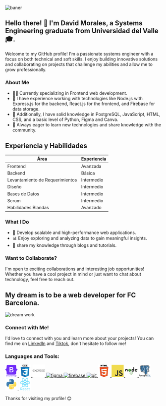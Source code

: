 ![baner](https://www.canva.com/design/DAGDScMKrjA/831qsS0sIcwDXrm71ukcKg/watch?utm_content=DAGDScMKrjA&utm_campaign=designshare&utm_medium=link&utm_source=editor)

## Hello there! 👋 I'm David Morales, a Systems Engineering graduate from Universidad del Valle 🎓.

Welcome to my GitHub profile! I'm a passionate systems engineer with a focus on both technical and soft skills. I enjoy building innovative solutions and collaborating on projects that challenge my abilities and allow me to grow professionally.

### About Me

- 👨‍💻 Currently specializing in Frontend web development.
- 💼 I have experience working with technologies like Node.js with Express.js for the backend, React.js for the frontend, and Firebase for data storage.
- 🌱 Additionally, I have solid knowledge in PostgreSQL, JavaScript, HTML, CSS, and a basic level of Python, Figma and Canva.
- 💬 Always eager to learn new technologies and share knowledge with the community.
## Experiencia y Habilidades

| Área                     | Experiencia   |
|--------------------------|---------------|
| Frontend                 | Avanzada      |
| Backend                  | Básica        |
| Levantamiento de Requerimientos | Intermedio |
| Diseño                   | Intermedio    |
| Bases de Datos           | Intermedio    |
| Scrum                    | Intermedio    |
| Habilidades Blandas      | Avanzado      |


### What I Do

- 🚀 Develop scalable and high-performance web applications.
- 📊 Enjoy exploring and analyzing data to gain meaningful insights.
- 📝 share my knowledge through blogs and tutorials.

### Want to Collaborate?

I'm open to exciting collaborations and interesting job opportunities! Whether you have a cool project in mind or just want to chat about technology, feel free to reach out.
## My dream is to be a web developer for FC Barcelona.
![dream work](https://encrypted-tbn0.gstatic.com/images?q=tbn:ANd9GcQOemwExxmJgG93hAwswosKhsG87bq7NdNW1A&s)
### Connect with Me!

I'd love to connect with you and learn more about your projects! You can find me on [LinkedIn](https://www.linkedin.com/in/william-david-morales-pineda-551589249/) and [Tiktok](https://www.tiktok.com/@davidmorales712), don't hesitate to follow me!


<h3 align="left">Languages and Tools:</h3>
<p align="left"> <a href="https://getbootstrap.com" target="_blank" rel="noreferrer"> <img src="https://raw.githubusercontent.com/devicons/devicon/master/icons/bootstrap/bootstrap-plain-wordmark.svg" alt="bootstrap" width="40" height="40"/> </a> <a href="https://www.w3schools.com/css/" target="_blank" rel="noreferrer"> <img src="https://raw.githubusercontent.com/devicons/devicon/master/icons/css3/css3-original-wordmark.svg" alt="css3" width="40" height="40"/> </a> <a href="https://expressjs.com" target="_blank" rel="noreferrer"> <img src="https://raw.githubusercontent.com/devicons/devicon/master/icons/express/express-original-wordmark.svg" alt="express" width="40" height="40"/> </a> <a href="https://www.figma.com/" target="_blank" rel="noreferrer"> <img src="https://www.vectorlogo.zone/logos/figma/figma-icon.svg" alt="figma" width="40" height="40"/> </a> <a href="https://firebase.google.com/" target="_blank" rel="noreferrer"> <img src="https://www.vectorlogo.zone/logos/firebase/firebase-icon.svg" alt="firebase" width="40" height="40"/> </a> <a href="https://git-scm.com/" target="_blank" rel="noreferrer"> <img src="https://www.vectorlogo.zone/logos/git-scm/git-scm-icon.svg" alt="git" width="40" height="40"/> </a> <a href="https://www.w3.org/html/" target="_blank" rel="noreferrer"> <img src="https://raw.githubusercontent.com/devicons/devicon/master/icons/html5/html5-original-wordmark.svg" alt="html5" width="40" height="40"/> </a> <a href="https://developer.mozilla.org/en-US/docs/Web/JavaScript" target="_blank" rel="noreferrer"> <img src="https://raw.githubusercontent.com/devicons/devicon/master/icons/javascript/javascript-original.svg" alt="javascript" width="40" height="40"/> </a> <a href="https://nodejs.org" target="_blank" rel="noreferrer"> <img src="https://raw.githubusercontent.com/devicons/devicon/master/icons/nodejs/nodejs-original-wordmark.svg" alt="nodejs" width="40" height="40"/> </a> <a href="https://www.postgresql.org" target="_blank" rel="noreferrer"> <img src="https://raw.githubusercontent.com/devicons/devicon/master/icons/postgresql/postgresql-original-wordmark.svg" alt="postgresql" width="40" height="40"/> </a> <a href="https://www.python.org" target="_blank" rel="noreferrer"> <img src="https://raw.githubusercontent.com/devicons/devicon/master/icons/python/python-original.svg" alt="python" width="40" height="40"/> </a> <a href="https://reactjs.org/" target="_blank" rel="noreferrer"> <img src="https://raw.githubusercontent.com/devicons/devicon/master/icons/react/react-original-wordmark.svg" alt="react" width="40" height="40"/> </a> </p>


Thanks for visiting my profile! 😊



<!--
**ZaliWow/ZaliWow** is a ✨ _special_ ✨ repository because its `README.md` (this file) appears on your GitHub profile.

Here are some ideas to get you started:

- 🔭 I’m currently working on ...
- 🌱 I’m currently learning ...
- 👯 I’m looking to collaborate on ...
- 🤔 I’m looking for help with ...
- 💬 Ask me about ...
- 📫 How to reach me: ...
- 😄 Pronouns: ...
- ⚡ Fun fact: ...
-->
